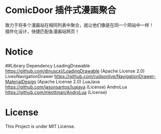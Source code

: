 # ComicDoor 插件式漫画聚合
致力于将多个漫画站在相同列表中聚合，就让他们像是在同一个网站中一样！  
插件化设计，快捷匹配各漫画站网页！

# Notice
##Library Dependency
LoadingDrawable https://github.com/dinuscxj/LoadingDrawable (Apache License 2.0)
LiveoNavigationDrawer https://github.com/rudsonlive/NavigationDrawer-MaterialDesign (Apache License 2.0)
LuaJava https://github.com/jasonsantos/luajava (License)
AndroLua https://github.com/mkottman/AndroLua (License)


# License
This Project is under MIT License.
